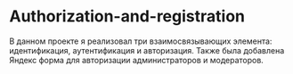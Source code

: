 # Authorization-and-registration
В данном проекте я реализовал три взаимосвязывающих элемента: идентификация, аутентификация и авторизация. Также была добавлена Яндекс форма для авторизации администраторов и модераторов.   
